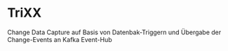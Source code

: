 # TriXX

Change Data Capture auf Basis von Datenbak-Triggern und Übergabe der Change-Events an Kafka Event-Hub